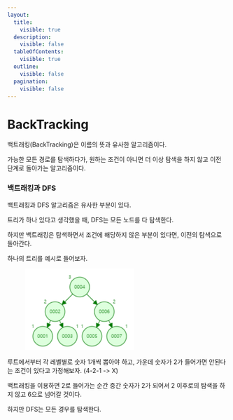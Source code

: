 ```yaml
---
layout:
  title:
    visible: true
  description:
    visible: false
  tableOfContents:
    visible: true
  outline:
    visible: false
  pagination:
    visible: false
---
```


# BackTracking

백트래킹(BackTracking)은 이름의 뜻과 유사한 알고리즘이다.

가능한 모든 경로를 탐색하다가, 원하는 조건이 아니면 더 이상 탐색을 하지 않고 이전 단계로 돌아가는 알고리즘이다.



### 백트래킹과 DFS

백트래킹과 DFS 알고리즘은 유사한 부분이 있다.

트리가 하나 있다고 생각했을 때, DFS는 모든 노드를 다 탐색한다.

하지만 백트래킹은 탐색하면서 조건에 해당하지 않은 부분이 있다면, 이전의 탐색으로 돌아간다.



하나의 트리를 예시로 들어보자.



<figure><img src="../.gitbook/assets/image (2).png" alt="" width="250"><figcaption></figcaption></figure>

루트에서부터 각 레벨별로 숫자 1개씩 뽑아야 하고, 가운데 숫자가 2가 들어가면 안된다는 조건이 있다고 가정해보자. (4-2-1 -> X)

백트래킹을 이용하면 2로 들어가는 순간 중간 숫자가 2가 되어서 2 이후로의 탐색을 하지 않고 6으로 넘어갈 것이다.

하지만 DFS는 모든 경우를 탐색한다.
